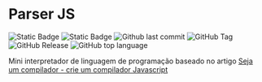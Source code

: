 # Parser JS

![Static Badge](https://img.shields.io/badge/version-1.1.0-green) ![Static Badge](https://img.shields.io/badge/status-development-yellow) ![Github last commit](https://img.shields.io/github/last-commit/rafaelsouzars/mini-parsejs) ![GitHub Tag](https://img.shields.io/github/v/tag/rafaelsouzars/mini-parsejs) ![GitHub Release](https://img.shields.io/github/v/release/rafaelsouzars/mini-parsejs) ![GitHub top language](https://img.shields.io/github/languages/top/rafaelsouzars/mini-parsejs?color=gold)



Mini interpretador de linguagem de programação baseado no artigo [Seja um compilador - crie um compilador Javascript](https://medium.com/@henriquesosa/seja-um-compilador-crie-um-compilador-com-javascript-33a9557c8cdf) 